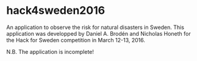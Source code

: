 # hack4sweden2016
An application to observe the risk for natural disasters in Sweden. This application was developped by Daniel A. Brodén and Nicholas Honeth for the Hack for Sweden competition in March 12-13, 2016.

N.B. The application is incomplete!
